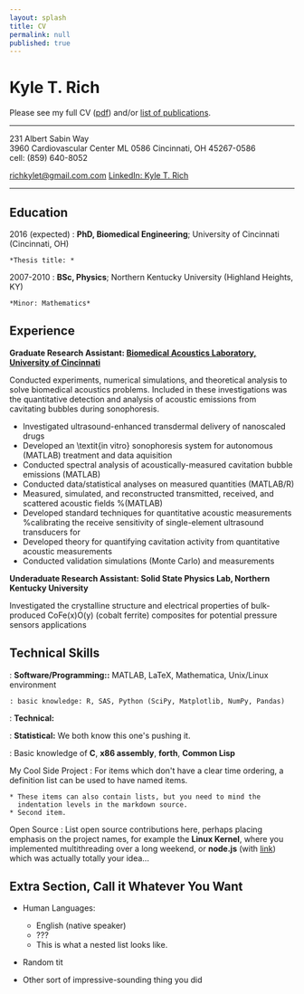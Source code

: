```yaml
---
layout: splash
title: CV
permalink: null
published: true
---
```



Kyle T. Rich
============
 Please see my full CV ([pdf](/images/cv_5.pdf)) and/or
  [list of publications](https://scholar.google.com/citations?hl=en&user=yQ-Tm_oAAAAJ).
  
----------------------------     			
231 Albert Sabin Way                
3960 Cardiovascular Center ML 0586 
Cincinnati, OH 45267-0586           
cell: (859) 640-8052

<richkylet@gmail.com.com>
[LinkedIn: Kyle T. Rich](www.linkedin.com/in/kyletrich)

----------------------------     			

Education
---------

2016 (expected)
:   **PhD, Biomedical Engineering**; University of Cincinnati (Cincinnati, OH)

    *Thesis title: *

2007-2010
:   **BSc, Physics**; Northern Kentucky University (Highland Heights, KY)

    *Minor: Mathematics*


Experience
----------

**Graduate Research Assistant: [Biomedical Acoustics Laboratory, University of Cincinnati](http://med.uc.edu/ultrasound)**

Conducted experiments, numerical simulations, and theoretical analysis to solve biomedical acoustics problems. Included in these investigations was the quantitative detection and analysis of acoustic emissions from cavitating bubbles during sonophoresis. 

* Investigated ultrasound-enhanced transdermal delivery of nanoscaled drugs
* Developed an \textit{in vitro} sonophoresis system for autonomous (MATLAB) treatment and data aquisition
* Conducted spectral analysis of acoustically-measured cavitation bubble  emissions (MATLAB)
* Conducted data/statistical analyses on measured quantities (MATLAB/R) 
* Measured,  simulated, and reconstructed transmitted, received, and scattered acoustic fields %(MATLAB)
* Developed standard techniques for quantitative acoustic measurements %calibrating the receive sensitivity of single-element ultrasound transducers for
* Developed theory for quantifying cavitation activity from quantitative acoustic measurements
* Conducted validation simulations (Monte Carlo) and measurements 


**Underaduate Research Assistant: Solid State Physics Lab, Northern Kentucky University**

Investigated the crystalline structure and electrical properties of bulk-produced CoFe(x)O(y) (cobalt ferrite) composites for potential pressure sensors applications
 
 
Technical Skills
--------------------

:   **Software/Programming::** MATLAB, LaTeX, Mathematica, Unix/Linux environment  

	: basic knowledge: R, SAS, Python (SciPy, Matplotlib, NumPy, Pandas)

:   **Technical:**  

:   **Statistical:** We both know this one's pushing
    it.

:   Basic knowledge of **C**, **x86 assembly**, **forth**, **Common Lisp**

[ref]: https://github.com/githubuser/superlongprojectname

My Cool Side Project
:   For items which don't have a clear time ordering, a definition
    list can be used to have named items.

    * These items can also contain lists, but you need to mind the
      indentation levels in the markdown source.
    * Second item.

Open Source
:   List open source contributions here, perhaps placing emphasis on
    the project names, for example the **Linux Kernel**, where you
    implemented multithreading over a long weekend, or **node.js**
    (with [link](http://nodejs.org)) which was actually totally
    your idea...
    
    

Extra Section, Call it Whatever You Want
----------------------------------------

* Human Languages:

     * English (native speaker)
     * ???
     * This is what a nested list looks like.

* Random tit

* Other sort of impressive-sounding thing you did
